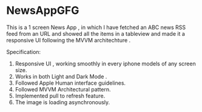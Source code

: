 # NewsAppGFG
This is a 1 screen  News App , in which I have fetched an  ABC news RSS feed from an URL and showed all the items in a tableview and made it a responsive UI following the MVVM architechture .

Specification:

1. Responsive UI , working smoothly in every iphone models of any screen size.
2. Works in both Light and Dark Mode .
3. Followed Apple Human interface guidelines.
4. Followed MVVM Architectural pattern.
5. Implemented pull to refresh feature.
6. The image is loading asynchronously.


